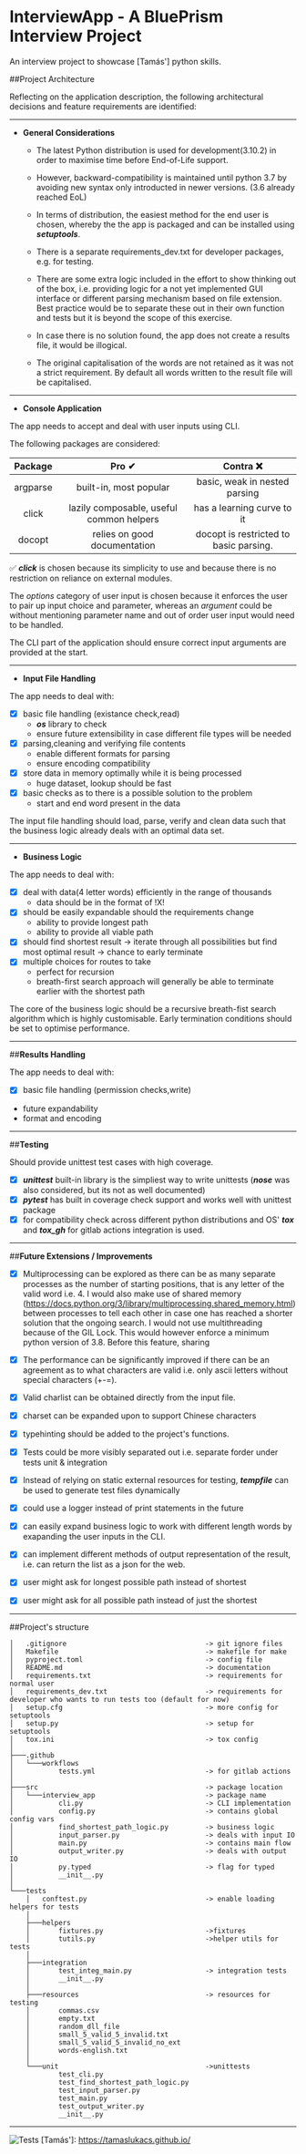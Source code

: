 # InterviewApp - A BluePrism Interview Project

An interview project to showcase [Tamás'] python skills.

##Project Architecture

Reflecting on the application description, 
the following architectural decisions
and feature requirements are identified:
___

- **General Considerations**  

    - The latest Python distribution is used for development(3.10.2)
in order to maximise time before End-of-Life support.

    - However, backward-compatibility is maintained until python 3.7 by avoiding
new syntax only introducted in newer versions. (3.6 already reached EoL)

    - In terms of distribution, the easiest method for the end user is chosen, whereby
the the app is packaged and can be installed using **_setuptools_**.

    - There is a separate requirements_dev.txt for developer packages, e.g. for testing.

    - There are some extra logic included in the effort to show thinking out of the box,
i.e. providing logic for a not yet implemented GUI interface or different parsing mechanism
based on file extension. Best practice would be to separate these out in their own function and tests
but it is beyond the scope of this exercise.

    - In case there is no solution found, the app does not create a results file,
it would be illogical.

    - The original capitalisation of the words are not retained as it was not a strict requirement.
By default all words written to the result file will be capitalised.
___
- **Console Application**  

The app needs to accept and deal with user inputs using CLI.

The following packages are considered:

|  Package |                    Pro ✔                 |                 Contra ❌               |
|:--------:|:----------------------------------------:|:--------------------------------------:|
| argparse | built-in, most popular                   | basic, weak in nested parsing          |
|   click  | lazily composable, useful common helpers | has a learning curve to it             |
|  docopt  | relies on good documentation             | docopt is restricted to basic parsing. |
  
✅ **_click_** is chosen because its simplicity to use
and because there is no restriction on reliance on external modules.

The _options_ category of user input is chosen because it enforces
the user to pair up input choice and parameter, whereas an _argument_ could be without mentioning
parameter name and out of order user input would need to be handled.

The CLI part of the application should ensure correct input arguments are provided at the start.    
___

- **Input File Handling**

The app needs to deal with:

  - [x] basic file handling (existance check,read)
    - **_os_** library to check
    - ensure future extensibility in case different file types will be needed
  - [x] parsing,cleaning and verifying file contents
    - enable different formats for parsing
    - ensure encoding compatibility
  - [x] store data in memory optimally while it is being processed
    - huge dataset, lookup should be fast
  - [x] basic checks as to there is a possible solution to the problem
    - start and end word present in the data

The input file handling should load, parse, verify and clean data
such that the business logic already deals with an optimal data set.

___

- **Business Logic**

The app needs to deal with:

  - [x] deal with data(4 letter words) efficiently in the range of thousands
    - data should be in the format of !X! 
  - [x] should be easily expandable should the requirements change
    - ability to provide longest path
    - ability to provide all viable path
  - [x] should find shortest result -> iterate through all possibilities but find most optimal result -> chance to early terminate 
  - [x] multiple choices for routes to take
    - perfect for recursion
    - breath-first search approach will generally be able to terminate earlier with the shortest path

The core of the business logic should be a recursive breath-fist search algorithm which is highly customisable.
Early termination conditions should be set to optimise performance.

___

##**Results Handling**

The app needs to deal with:

- [x] basic file handling (permission checks,write)
- future expandability
- format and encoding

___

##**Testing**

Should provide unittest test cases with high coverage.

- [x] **_unittest_** built-in library is the simpliest way to write unittests (**_nose_** was also considered, but its not as well documented)
- [x] **_pytest_** has built in coverage check support and works well with unittest package
- [x] for compatibility check across different python distributions and OS' **_tox_** and 
**_tox_gh_** for gitlab actions integration is used.

___

##**Future Extensions / Improvements**

- [x] Multiprocessing can be explored as there can be as many separate processes
as the number of starting positions, that is any letter of the valid word i.e. 4.
I would also make use of shared memory (https://docs.python.org/3/library/multiprocessing.shared_memory.html)
between processes to tell each other in case one has reached a shorter solution that the
ongoing search. I would not use multithreading because of the GIL Lock. This
would however enforce a minimum python version of 3.8. Before this feature, sharing 

- [x] The performance can be significantly improved if there can be an agreement as to
what characters are valid i.e. only ascii letters without special characters (+-=).

- [x] Valid charlist can be obtained directly from the input file.

- [x] charset can be expanded upon to support Chinese characters

- [x] typehinting should be added to the project's functions.

- [x] Tests could be more visibly separated out i.e. separate forder under tests unit & integration

- [x] Instead of relying on static external resources for testing, 
**_tempfile_** can be used to generate test files dynamically

- [x] could use a logger instead of print statements in the future

- [x] can easily expand business logic
to work with different length words by exapanding
the user inputs in the CLI.

- [x] can implement different methods of output representation 
of the result, i.e. can return the list as a json for the web.

- [x] user might ask for longest possible path instead of shortest

- [x] user might ask for all possible path instead of just the shortest

___

##Project's structure

```
│   .gitignore                                  -> git ignore files
│   Makefile                                    -> makefile for make
│   pyproject.toml                              -> config file
│   README.md                                   -> documentation
│   requirements.txt                            -> requirements for normal user
│   requirements_dev.txt                        -> requirements for developer who wants to run tests too (default for now)
│   setup.cfg                                   -> more config for setuptools
│   setup.py                                    -> setup for setuptools
│   tox.ini                                     -> tox config
│
├───.github
│   └───workflows
│           tests.yml                           -> for gitlab actions 
│
├───src                                         -> package location
│   └───interview_app                           -> package name
│           cli.py                              -> CLI implementation
│           config.py                           -> contains global config vars
│           find_shortest_path_logic.py         -> business logic
│           input_parser.py                     -> deals with input IO
│           main.py                             -> contains main flow
│           output_writer.py                    -> deals with output IO
│           py.typed                            -> flag for typed
│           __init__.py                         
│
└───tests
    │   conftest.py                             -> enable loading helpers for tests
    │
    ├───helpers
    │       fixtures.py                         ->fixtures
    │       tutils.py                           ->helper utils for tests
    │
    ├───integration
    │       test_integ_main.py                  -> integration tests
    │       __init__.py
    │
    ├───resources                               -> resources for testing
    │       commas.csv
    │       empty.txt
    │       random_dll_file
    │       small_5_valid_5_invalid.txt
    │       small_5_valid_5_invalid_no_ext
    │       words-english.txt
    │
    └───unit                                    ->unittests
            test_cli.py
            test_find_shortest_path_logic.py
            test_input_parser.py
            test_main.py
            test_output_writer.py
            __init__.py
```

___
![Tests](https://github.com/tamaslukacs/interview_app/actions/workflows/tests.yml/badge.svg)
[Tamás']: https://tamaslukacs.github.io/